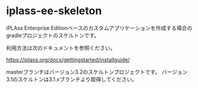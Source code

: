 # iplass-ee-skeleton

iPLAss Enterprise Editionベースのカスタムアプリケーションを作成する場合のgradleプロジェクトのスケルトンです。

利用方法は次のドキュメントを参照ください。

https://iplass.org/docs/gettingstarted/installguide/

masterブランチはバージョン3.2のスケルトンプロジェクトです。 バージョン3.1のスケルトンは3.1.xブランチより取得してください。

